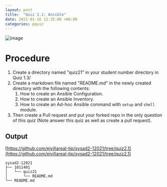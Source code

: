 ```yaml
---
layout: post
title:  "Quiz 2.1: Ansible"
date: 2021-01-16 12:35:00 +08:00
categories: pquiz
---
```

![image](https://user-images.githubusercontent.com/75426228/104797233-7c5de900-57f7-11eb-9c76-bb9a79080299.png)
# Procedure
1. Create a directory named "quiz21" in your student number directory in Quiz 1.3/
2. Create a markdown file named "README.md" in the newly created directory with the following contents:
    1. How to create an Ansible Configuration.
    2. How to create an Ansible Inventory.
    3. How to create an Ad-hoc Ansible command with ```setup``` and ```shell``` module.
4. Then create a Pull request and put your forked repo in the only question of this quiz (Note answer this quiz as well as create a pull request).

## Output
[https://github.com/ejvillareal-tip/sysad2-12021/tree/quiz2.1](https://github.com/ejvillareal-tip/sysad2-12021/tree/quiz2.1)
```
sysad2-12021
├── 1811401
│   └── quiz21
│       └── README.md
└── README.md
```
